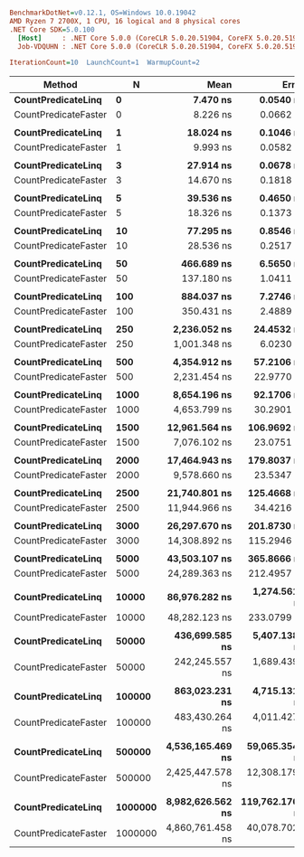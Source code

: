 ``` ini

BenchmarkDotNet=v0.12.1, OS=Windows 10.0.19042
AMD Ryzen 7 2700X, 1 CPU, 16 logical and 8 physical cores
.NET Core SDK=5.0.100
  [Host]     : .NET Core 5.0.0 (CoreCLR 5.0.20.51904, CoreFX 5.0.20.51904), X64 RyuJIT
  Job-VDQUHN : .NET Core 5.0.0 (CoreCLR 5.0.20.51904, CoreFX 5.0.20.51904), X64 RyuJIT

IterationCount=10  LaunchCount=1  WarmupCount=2  

```
|               Method |       N |             Mean |           Error |         StdDev | Ratio |
|--------------------- |-------- |-----------------:|----------------:|---------------:|------:|
|   **CountPredicateLinq** |       **0** |         **7.470 ns** |       **0.0540 ns** |      **0.0321 ns** |  **1.00** |
| CountPredicateFaster |       0 |         8.226 ns |       0.0662 ns |      0.0438 ns |  1.10 |
|                      |         |                  |                 |                |       |
|   **CountPredicateLinq** |       **1** |        **18.024 ns** |       **0.1046 ns** |      **0.0622 ns** |  **1.00** |
| CountPredicateFaster |       1 |         9.993 ns |       0.0582 ns |      0.0346 ns |  0.55 |
|                      |         |                  |                 |                |       |
|   **CountPredicateLinq** |       **3** |        **27.914 ns** |       **0.0678 ns** |      **0.0354 ns** |  **1.00** |
| CountPredicateFaster |       3 |        14.670 ns |       0.1818 ns |      0.1203 ns |  0.53 |
|                      |         |                  |                 |                |       |
|   **CountPredicateLinq** |       **5** |        **39.536 ns** |       **0.4650 ns** |      **0.3076 ns** |  **1.00** |
| CountPredicateFaster |       5 |        18.326 ns |       0.1373 ns |      0.0908 ns |  0.46 |
|                      |         |                  |                 |                |       |
|   **CountPredicateLinq** |      **10** |        **77.295 ns** |       **0.8546 ns** |      **0.5086 ns** |  **1.00** |
| CountPredicateFaster |      10 |        28.536 ns |       0.2517 ns |      0.1498 ns |  0.37 |
|                      |         |                  |                 |                |       |
|   **CountPredicateLinq** |      **50** |       **466.689 ns** |       **6.5650 ns** |      **4.3424 ns** |  **1.00** |
| CountPredicateFaster |      50 |       137.180 ns |       1.0411 ns |      0.6886 ns |  0.29 |
|                      |         |                  |                 |                |       |
|   **CountPredicateLinq** |     **100** |       **884.037 ns** |       **7.2746 ns** |      **4.3290 ns** |  **1.00** |
| CountPredicateFaster |     100 |       350.431 ns |       2.4889 ns |      1.4811 ns |  0.40 |
|                      |         |                  |                 |                |       |
|   **CountPredicateLinq** |     **250** |     **2,236.052 ns** |      **24.4532 ns** |     **16.1743 ns** |  **1.00** |
| CountPredicateFaster |     250 |     1,001.348 ns |       6.0230 ns |      3.1502 ns |  0.45 |
|                      |         |                  |                 |                |       |
|   **CountPredicateLinq** |     **500** |     **4,354.912 ns** |      **57.2106 ns** |     **37.8412 ns** |  **1.00** |
| CountPredicateFaster |     500 |     2,231.454 ns |      22.9770 ns |     15.1979 ns |  0.51 |
|                      |         |                  |                 |                |       |
|   **CountPredicateLinq** |    **1000** |     **8,654.196 ns** |      **92.1706 ns** |     **60.9652 ns** |  **1.00** |
| CountPredicateFaster |    1000 |     4,653.799 ns |      30.2901 ns |     20.0350 ns |  0.54 |
|                      |         |                  |                 |                |       |
|   **CountPredicateLinq** |    **1500** |    **12,961.564 ns** |     **106.9692 ns** |     **70.7535 ns** |  **1.00** |
| CountPredicateFaster |    1500 |     7,076.102 ns |      23.0751 ns |     13.7316 ns |  0.55 |
|                      |         |                  |                 |                |       |
|   **CountPredicateLinq** |    **2000** |    **17,464.943 ns** |     **179.8037 ns** |    **118.9290 ns** |  **1.00** |
| CountPredicateFaster |    2000 |     9,578.660 ns |      23.5347 ns |     14.0051 ns |  0.55 |
|                      |         |                  |                 |                |       |
|   **CountPredicateLinq** |    **2500** |    **21,740.801 ns** |     **125.4668 ns** |     **74.6633 ns** |  **1.00** |
| CountPredicateFaster |    2500 |    11,944.966 ns |      34.4216 ns |     22.7678 ns |  0.55 |
|                      |         |                  |                 |                |       |
|   **CountPredicateLinq** |    **3000** |    **26,297.670 ns** |     **201.8730 ns** |    **133.5265 ns** |  **1.00** |
| CountPredicateFaster |    3000 |    14,308.892 ns |     115.2946 ns |     76.2603 ns |  0.54 |
|                      |         |                  |                 |                |       |
|   **CountPredicateLinq** |    **5000** |    **43,503.107 ns** |     **365.8666 ns** |    **241.9981 ns** |  **1.00** |
| CountPredicateFaster |    5000 |    24,289.363 ns |     212.4957 ns |    111.1393 ns |  0.56 |
|                      |         |                  |                 |                |       |
|   **CountPredicateLinq** |   **10000** |    **86,976.282 ns** |   **1,274.5612 ns** |    **843.0433 ns** |  **1.00** |
| CountPredicateFaster |   10000 |    48,282.123 ns |     233.0799 ns |    138.7021 ns |  0.56 |
|                      |         |                  |                 |                |       |
|   **CountPredicateLinq** |   **50000** |   **436,699.585 ns** |   **5,407.1386 ns** |  **3,576.4874 ns** |  **1.00** |
| CountPredicateFaster |   50000 |   242,245.557 ns |   1,689.4399 ns |  1,117.4599 ns |  0.55 |
|                      |         |                  |                 |                |       |
|   **CountPredicateLinq** |  **100000** |   **863,023.231 ns** |   **4,715.1313 ns** |  **2,805.8990 ns** |  **1.00** |
| CountPredicateFaster |  100000 |   483,430.264 ns |   4,011.4270 ns |  2,653.3106 ns |  0.56 |
|                      |         |                  |                 |                |       |
|   **CountPredicateLinq** |  **500000** | **4,536,165.469 ns** |  **59,065.3548 ns** | **39,068.0751 ns** |  **1.00** |
| CountPredicateFaster |  500000 | 2,425,447.578 ns |  12,308.1798 ns |  8,141.0989 ns |  0.53 |
|                      |         |                  |                 |                |       |
|   **CountPredicateLinq** | **1000000** | **8,982,626.562 ns** | **119,762.1762 ns** | **79,215.2644 ns** |  **1.00** |
| CountPredicateFaster | 1000000 | 4,860,761.458 ns |  40,078.7026 ns | 23,850.1930 ns |  0.54 |
